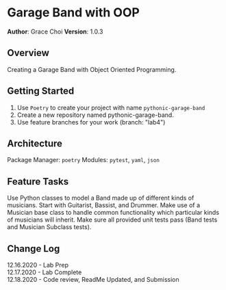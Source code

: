 # Garage Band with OOP

**Author**: Grace Choi
**Version**: 1.0.3

## Overview
Creating a Garage Band with Object Oriented Programming.

## Getting Started
1. Use `Poetry` to create your project with name `pythonic-garage-band`
2. Create a new repository named pythonic-garage-band.
3. Use feature branches for your work (branch: "lab4")

## Architecture
Package Manager: `poetry`
Modules: `pytest`, `yaml`, `json`

## Feature Tasks
Use Python classes to model a Band made up of different kinds of musicians.
Start with Guitarist, Bassist, and Drummer.
Make use of a Musician base class to handle common functionality which particular kinds of musicians will inherit.
Make sure all provided unit tests pass (Band tests and Musician Subclass tests).

## Change Log
12.16.2020 - Lab Prep  
12.17.2020 - Lab Complete  
12.18.2020 - Code review, ReadMe Updated, and Submission  